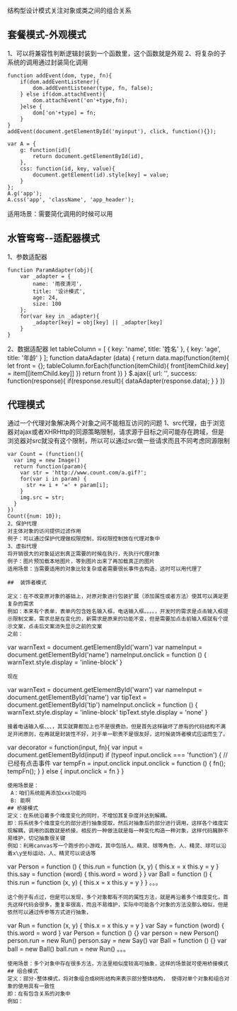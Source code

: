 结构型设计模式关注对象或类之间的组合关系
## 套餐模式-外观模式
1、可以将兼容性判断逻辑封装到一个函数里，这个函数就是外观
2、将复杂的子系统的调用通过封装简化调用
```
function addEvent(dom, type, fn){
    if(dom.addEventListener){
        dom.addEventListener(type, fn, false);
    } else if(dom.attachEvent){
        dom.attachEvent('on'+type,fn);
    }else {
        dom['on'+type] = fn;
    }
}
addEvent(document.getElementById('myinput'), click, function(){});
```
```
var A = {
    g: function(id){
        return document.getElementById(id),
    },
    css: function(id, key, value){
        document.getElement(id).style[key] = value;
    }
};
A.g('app');
A.css('app', 'className', 'app_header');
```
适用场景：需要简化调用的时候可以用
## 水管弯弯--适配器模式
1、参数适配器
```
function ParamAdapter(obj){
    var _adapter = {
        name: '雨夜清河'，
        title: '设计模式',
        age: 24,
        size: 100
    };
    for(var key in _adapter){
        _adapter[key] = obj[key] || _adapter[key]
    }
}
```
2、数据适配器
let tableColumn = [
    {
        key: 'name',
        title: '姓名'
    },
    {
        key: 'age',
        title: '年龄'
    }
];
function dataAdapter (data) {
    return data.map(function(item){
        let front = {};
        tableColumn.forEach(function(itemChild){
            front[itemChild.key] = item[[itemChild.key]]
        })
        return front
    })
}
$.ajax({
    url: '',
    success: function(response){
        if(response.result){
            dataAdapter(response.data);
        }
    }
})
## 代理模式
通过一个代理对象解决两个对象之间不能相互访问的问题
1、src代理，由于浏览器对ajax或者XHRHttp的同源策略限制，请求源于目标之间可能存在跨域，但是浏览器对src就没有这个限制，所以可以通过src做一些请求而且不同考虑同源限制
```
var Count = (function(){
  var img = new Image()
  return function(param){
    var str = 'http://www.count.com/a.gif?';
    for(var i in param) {
      str += i + '=' + param[i];
    }
    img.src = str;
  }
})
Count({num: 10});
2、保护代理
对主体对象的访问提供过滤作用
例子：可以通过保护代理做权限控制，将权限控制放在代理对象中
3、虚拟代理
将开销很大的对象延迟到真正需要的时候在执行，先执行代理对象
例子：图片预加载本地图片，等到图片出来了再加载真正的图片
适用场景：当需要适用的对象比较复杂或者需要很长事件去构造，这时可以用代理了

##  装饰者模式

定义：在不改变原对象的基础上，对原对象进行包装扩展（添加属性或者方法）使其可以满足更复杂的需求
例如：本来有个表单，表单内包含姓名输入框，电话输入框。。。。，开发时的需求是点击输入框提示限制文案，需求总是在变化的，新需求是原来的功能不变，但是需要加点击前输入框就有个提示文案，点击后文案消失显示之前的文案
之前：
```
var warnText = document.getElementById('warn')
var nameInput = document.getElementById('name')
nameInput.onclick = function () {
  warnText.style.display = 'inline-block'
}
```
现在
```
var warnText = document.getElementById('warn')
var nameInput = document.getElementById('name')
var tipText = document.getElementById('tip')
nameInput.onclick = function () {
  warnText.style.display = 'inline-block'
  tipText.style.display = 'none'
}

```
接着电话输入框、、、，其实就算都加上也不是很费劲，但是首先这样破坏了原有的代码结构不满足开闭原则，在再就是封装性不好，对于单一职责不是很友好，这时候装饰者模式应运而生了。
```
var decorator = function(input, fn){
  var input = document.getElementById(input)
  if (typeof input.onclick === 'function') { // 已经有点击事件
    var tempFn = input.onclick
    input.onclick = function () {
      fn();
      tempFn();
    }
  } else {
    input.onclick = fn
  }
}
```
使用场景是：
 A：咱们系统能再添加xxx功能吗
 B: 能啊
## 桥接模式
定义：在系统沿着多个维度变化的同时，不增加其复杂度并达到解耦。
即：将系统多个维度变化的部分进行抽象提取，然后对抽象后的部分进行调用，这样各个维度实现解耦，调用的函数就是桥接，相反的一种做法就是每一种变化构造一种对象，这样代码臃肿不易维护，切记抽象很关键
例如：利用canvas写一个跑步的小游戏，其中包括人、精灵、球等角色，人、精灵、球可以沿着x\y坐标运动，人、精灵可以说话等
```
var Person = function () {
  this.run = function (x, y) {
    this.x = x
    this.y = y
  }
  this.say = function (word) {
    this.word = word
  }
}
var Ball = function () {
  this.run = function (x, y) {
    this.x = x
    this.y = y
  }
}
。。。
```
这个例子有点过，但是可以发现，多个对象都有不同的属性方法，就是再沿着多个维度变化，首先这样代码会很多，重复率很高，而且不易维护，实际中可能各个对象的方法没那么相似，但是依然可以通过传参等方式进行抽象，
```
var Run = function (x, y) {
  this.x = x
  this.y = y
}
var Say = function (word) {
  this.word = word
}
var Person = function () {}
  var person = new Person()
  person.run = new Run()
  person.say = new Say()
var Ball = function () {}
  var ball = new Ball()
  ball.run = new Run()
。。。
```
使用场景：多个对象中存在很多方法，方法里相似度较高可抽象，这样的场景就可使用桥接模式
## 组合模式
定义：部分-整体模式，将对象组合成树形结构来表示部分整体结构， 使得对单个对象和组合对象的使用具有一致性
即：在有包含关系的对象中
例如：
